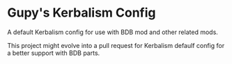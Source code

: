 # Gupy's Kerbalism Config

A default Kerbalism config for use with BDB mod and other related mods.

This project might evolve into a pull request for Kerbalism defaulf config for a better support with BDB parts.